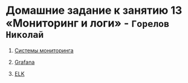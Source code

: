 # Домашние задание к занятию 13 «Мониторинг и логи» - `Горелов Николай`


1. [Системы мониторинга](10-monitoring-02-systems/README.md)  

2. [Grafana](10-monitoring-03-grafana/README.md)  

3. [ELK](10-monitoring-04-elk/README.md)
